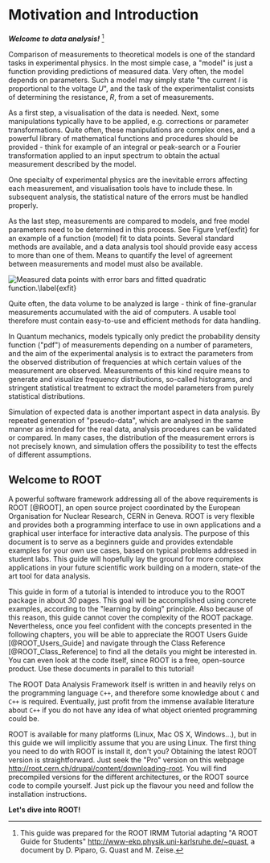 # Motivation and Introduction #

***Welcome to data analysis!*** [^1]

Comparison of measurements to theoretical models is one of the standard
tasks in experimental physics. In the most simple case, a "model" is
just a function providing predictions of measured data. Very often, the
model depends on parameters. Such a model may simply state "the current
*I* is proportional to the voltage *U*", and the task of the
experimentalist consists of determining the resistance, *R*, from a set
of measurements.

As a first step, a visualisation of the data is needed. Next, some
manipulations typically have to be applied, e.g. corrections or
parameter transformations. Quite often, these manipulations are complex
ones, and a powerful library of mathematical functions and procedures
should be provided - think for example of an integral or peak-search or
a Fourier transformation applied to an input spectrum to obtain the
actual measurement described by the model.

One specialty of experimental physics are the inevitable errors
affecting each measurement, and visualisation tools have to include
these. In subsequent analysis, the statistical nature of the errors must
be handled properly.

As the last step, measurements are compared to models, and free model
parameters need to be determined in this process. See Figure \ref{exfit} for an 
example of a function (model) fit to data points. Several standard methods are
available, and a data analysis tool should provide easy access to more
than one of them. Means to quantify the level of agreement between
measurements and model must also be available.

![Measured data points with error bars and fitted quadratic
function.\label{exfit}](figures/examplefit.png)

Quite often, the data volume to be analyzed is large - think of
fine-granular measurements accumulated with the aid of computers. A
usable tool therefore must contain easy-to-use and efficient methods for
data handling.

In Quantum mechanics, models typically only predict the probability
density function ("pdf") of measurements depending on a number of
parameters, and the aim of the experimental analysis is to extract the
parameters from the observed distribution of frequencies at which
certain values of the measurement are observed. Measurements of this
kind require means to generate and visualize frequency distributions,
so-called histograms, and stringent statistical treatment to extract the
model parameters from purely statistical distributions.

Simulation of expected data is another important aspect in data
analysis. By repeated generation of "pseudo-data", which are analysed in
the same manner as intended for the real data, analysis procedures can
be validated or compared. In many cases, the distribution of the
measurement errors is not precisely known, and simulation offers the
possibility to test the effects of different assumptions.

## Welcome to ROOT ##

A powerful software framework addressing all of the above requirements
is ROOT [@ROOT], an open source project coordinated by the European
Organisation for Nuclear Research, CERN in Geneva. ROOT is very flexible
and provides both a programming interface to use in own applications and
a graphical user interface for interactive data analysis. The purpose of
this document is to serve as a beginners guide and provides extendable
examples for your own use cases, based on typical problems addressed in
student labs. This guide will hopefully lay the ground for more complex
applications in your future scientific work building on a modern,
state-of the art tool for data analysis.

This guide in form of a tutorial is intended to introduce you to the
ROOT package in about *30* pages. This goal will be accomplished using
concrete examples, according to the "learning by doing" principle. Also
because of this reason, this guide cannot cover the complexity of the
ROOT package. Nevertheless, once you feel confident with the concepts
presented in the following chapters, you will be able to appreciate the
ROOT Users Guide [@ROOT_Users_Guide] and navigate through the Class
Reference [@ROOT_Class_Reference] to find all the details you might be
interested in. You can even look at the code itself, since ROOT is a
free, open-source product. Use these documents in parallel to this
tutorial!

The ROOT Data Analysis Framework itself is written in and heavily relys
on the programming language `C++`, and therefore some knowledge about
`C` and `C++` is required. Eventually, just profit from the immense
available literature about `C++` if you do not have any idea of what
object oriented programming could be.

ROOT is available for many platforms (Linux, Mac OS X, Windows...), but
in this guide we will implicitly assume that you are using Linux. The
first thing you need to do with ROOT is install it, don't you? Obtaining
the latest ROOT version is straightforward. Just seek the "Pro" version
on this webpage <http://root.cern.ch/drupal/content/downloading-root>.
You will find precompiled versions for the different architectures, or
the ROOT source code to compile yourself. Just pick up the flavour you
need and follow the installation instructions.

**Let's dive into ROOT!**

[^1]: This guide was prepared for the ROOT IRMM Tutorial adapting "A
    ROOT Guide for Students" 
    <http://www-ekp.physik.uni-karlsruhe.de/~quast>, a document by D.
    Piparo, G. Quast and M. Zeise.
